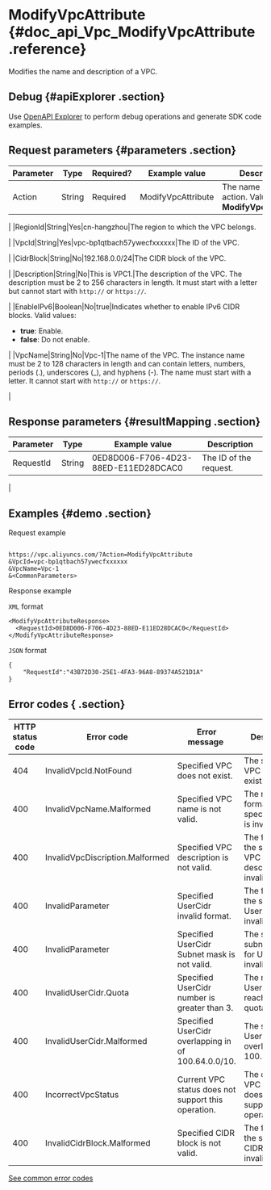 # ModifyVpcAttribute {#doc_api_Vpc_ModifyVpcAttribute .reference}

Modifies the name and description of a VPC.

## Debug {#apiExplorer .section}

Use [OpenAPI Explorer](https://api.aliyun.com/#product=Vpc&api=ModifyVpcAttribute) to perform debug operations and generate SDK code examples.

## Request parameters {#parameters .section}

|Parameter|Type|Required?|Example value|Description|
|---------|----|---------|-------------|-----------|
|Action|String|Required|ModifyVpcAttribute|The name of this action. Value: **ModifyVpcAttribute**.

 |
|RegionId|String|Yes|cn-hangzhou|The region to which the VPC belongs.

 |
|VpcId|String|Yes|vpc-bp1qtbach57ywecfxxxxxx|The ID of the VPC.

 |
|CidrBlock|String|No|192.168.0.0/24|The CIDR block of the VPC.

 |
|Description|String|No|This is VPC1.|The description of the VPC. The description must be 2 to 256 characters in length. It must start with a letter but cannot start with `http://` or `https://`.

 |
|EnableIPv6|Boolean|No|true|Indicates whether to enable IPv6 CIDR blocks. Valid values:

 -   **true**: Enable.
-   **false**: Do not enable.

 |
|VpcName|String|No|Vpc-1|The name of the VPC. The instance name must be 2 to 128 characters in length and can contain letters, numbers, periods \(.\), underscores \(\_\), and hyphens \(-\). The name must start with a letter. It cannot start with `http://` or `https://`.

 |

## Response parameters {#resultMapping .section}

|Parameter|Type|Example value|Description|
|---------|----|-------------|-----------|
|RequestId|String|0ED8D006-F706-4D23-88ED-E11ED28DCAC0|The ID of the request.

 |

## Examples {#demo .section}

Request example

``` {#request_demo}

https://vpc.aliyuncs.com/?Action=ModifyVpcAttribute
&VpcId=vpc-bp1qtbach57ywecfxxxxxx
&VpcName=Vpc-1
&<CommonParameters>

```

Response example

`XML` format

``` {#xml_return_success_demo}
<ModifyVpcAttributeResponse>
  <RequestId>0ED8D006-F706-4D23-88ED-E11ED28DCAC0</RequestId>
</ModifyVpcAttributeResponse>

```

`JSON` format

``` {#json_return_success_demo}
{
	"RequestId":"43B72D30-25E1-4FA3-96A8-89374A521D1A"
}
```

## Error codes { .section}

|HTTP status code|Error code|Error message |Description|
|----------------|----------|--------------|-----------|
|404|InvalidVpcId.NotFound|Specified VPC does not exist.|The specified VPC does not exist.|
|400|InvalidVpcName.Malformed|Specified VPC name is not valid.|The name format of the specified VPC is invalid.|
|400|InvalidVpcDiscription.Malformed|Specified VPC description is not valid.|The format of the specified VPC description is invalid.|
|400|InvalidParameter|Specified UserCidr invalid format.|The format of the specified UserCidr is invalid.|
|400|InvalidParameter|Specified UserCidr Subnet mask is not valid.|The specified subnet mask for UserCidr is invalid.|
|400|InvalidUserCidr.Quota|Specified UserCidr number is greater than 3.|The number of UserCirds has reached the quota.|
|400|InvalidUserCidr.Malformed|Specified UserCidr overlapping in of 100.64.0.0/10.|The specified UserCird overlaps with 100.64.0.0/10.|
|400|IncorrectVpcStatus|Current VPC status does not support this operation.|The current VPC status does not support this operation.|
|400|InvalidCidrBlock.Malformed|Specified CIDR block is not valid.|The format of the specified CIDR block is invalid.|

[See common error codes](https://error-center.aliyun.com/status/product/Vpc)

